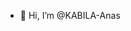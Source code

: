 - 👋 Hi, I’m @KABILA-Anas
<!-- - 👀 I’m interested in ...
- 🌱 I’m currently learning ...
- 💞️ I’m looking to collaborate on ...
- 📫 How to reach me ... >

<!---
KABILA-Anas/KABILA-Anas is a ✨ special ✨ repository because its `README.md` (this file) appears on your GitHub profile.
You can click the Preview link to take a look at your changes.
--->
